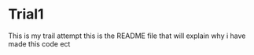# Trial1
This is my trail attempt 
this is the README file that will explain why i have made this code ect 
